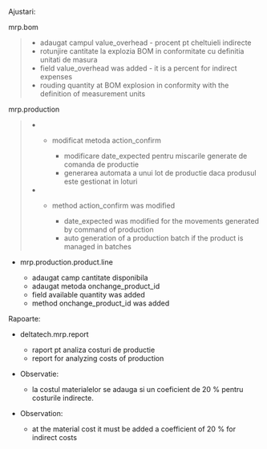 Ajustari:

mrp.bom

>   - adaugat campul value\_overhead - procent pt cheltuieli indirecte
>   - rotunjire cantitate la explozia BOM in conformitate cu definitia
>     unitati de masura
>   - field value\_overhead was added - it is a percent for indirect
>     expenses
>   - rouding quantity at BOM explosion in conformity with the
>     definition of measurement units

mrp.production

>   -   - modificat metoda action\_confirm
>         
>           - modificare date\_expected pentru miscarile generate de
>             comanda de productie
>           - generarea automata a unui lot de productie daca produsul
>             este gestionat in loturi
> 
>   -   - method action\_confirm was modified
>         
>           - date\_expected was modified for the movements generated by
>             command of production
>           - auto generation of a production batch if the product is
>             managed in batches

  - mrp.production.product.line
    
      - adaugat camp cantitate disponibila
      - adaugat metoda onchange\_product\_id
      - field available quantity was added
      - method onchange\_product\_id was added

Rapoarte:

  - deltatech.mrp.report
    
      - raport pt analiza costuri de productie
      - report for analyzing costs of production

  - Observatie:
    
      - la costul materialelor se adauga si un coeficient de 20 % pentru
        costurile indirecte.

  - Observation:
    
      - at the material cost it must be added a coefficient of 20 % for
        indirect costs
